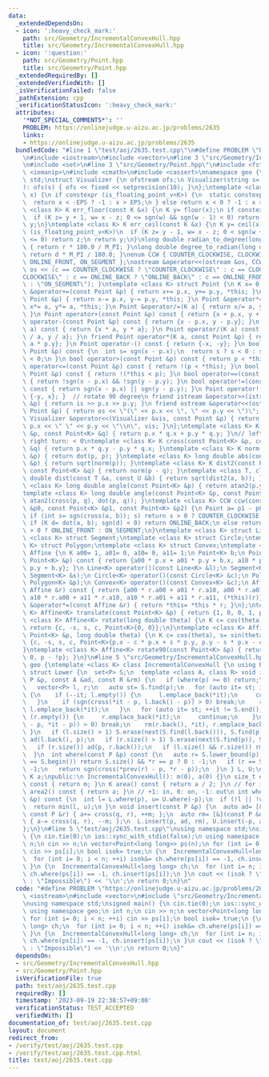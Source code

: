 ```yaml
---
data:
  _extendedDependsOn:
  - icon: ':heavy_check_mark:'
    path: src/Geometry/IncrementalConvexHull.hpp
    title: src/Geometry/IncrementalConvexHull.hpp
  - icon: ':question:'
    path: src/Geometry/Point.hpp
    title: src/Geometry/Point.hpp
  _extendedRequiredBy: []
  _extendedVerifiedWith: []
  _isVerificationFailed: false
  _pathExtension: cpp
  _verificationStatusIcon: ':heavy_check_mark:'
  attributes:
    '*NOT_SPECIAL_COMMENTS*': ''
    PROBLEM: https://onlinejudge.u-aizu.ac.jp/problems/2635
    links:
    - https://onlinejudge.u-aizu.ac.jp/problems/2635
  bundledCode: "#line 1 \"test/aoj/2635.test.cpp\"\n#define PROBLEM \"https://onlinejudge.u-aizu.ac.jp/problems/2635\"\
    \n#include <iostream>\n#include <vector>\n#line 3 \"src/Geometry/IncrementalConvexHull.hpp\"\
    \n#include <set>\n#line 3 \"src/Geometry/Point.hpp\"\n#include <fstream>\n#include\
    \ <iomanip>\n#include <cmath>\n#include <cassert>\nnamespace geo {\nusing namespace\
    \ std;\nstruct Visualizer {\n ofstream ofs;\n Visualizer(string s= \"visualize.txt\"\
    ): ofs(s) { ofs << fixed << setprecision(10); }\n};\ntemplate <class K> int sgn(K\
    \ x) {\n if constexpr (is_floating_point_v<K>) {\n  static constexpr K EPS= 1e-9;\n\
    \  return x < -EPS ? -1 : x > EPS;\n } else return x < 0 ? -1 : x > 0;\n}\ntemplate\
    \ <class K> K err_floor(const K &x) {\n K y= floor(x);\n if constexpr (is_floating_point_v<K>)\n\
    \  if (K z= y + 1, w= x - z; 0 <= sgn(w) && sgn(w - 1) < 0) return z;\n return\
    \ y;\n}\ntemplate <class K> K err_ceil(const K &x) {\n K y= ceil(x);\n if constexpr\
    \ (is_floating_point_v<K>)\n  if (K z= y - 1, w= x - z; 0 < sgn(w + 1) && sgn(w)\
    \ <= 0) return z;\n return y;\n}\nlong double radian_to_degree(long double r)\
    \ { return r * 180.0 / M_PI; }\nlong double degree_to_radian(long double d) {\
    \ return d * M_PI / 180.0; }\nenum CCW { COUNTER_CLOCKWISE, CLOCKWISE, ONLINE_BACK,\
    \ ONLINE_FRONT, ON_SEGMENT };\nostream &operator<<(ostream &os, CCW c) { return\
    \ os << (c == COUNTER_CLOCKWISE ? \"COUNTER_CLOCKWISE\" : c == CLOCKWISE ? \"\
    CLOCKWISE\" : c == ONLINE_BACK ? \"ONLINE_BACK\" : c == ONLINE_FRONT ? \"ONLINE_FRONT\"\
    \ : \"ON_SEGMENT\"); }\ntemplate <class K> struct Point {\n K x= 0, y= 0;\n Point\
    \ &operator+=(const Point &p) { return x+= p.x, y+= p.y, *this; }\n Point &operator-=(const\
    \ Point &p) { return x-= p.x, y-= p.y, *this; }\n Point &operator*=(K a) { return\
    \ x*= a, y*= a, *this; }\n Point &operator/=(K a) { return x/= a, y/= a, *this;\
    \ }\n Point operator+(const Point &p) const { return {x + p.x, y + p.y}; }\n Point\
    \ operator-(const Point &p) const { return {x - p.x, y - p.y}; }\n Point operator*(K\
    \ a) const { return {x * a, y * a}; }\n Point operator/(K a) const { return {x\
    \ / a, y / a}; }\n friend Point operator*(K a, const Point &p) { return {a * p.x,\
    \ a * p.y}; }\n Point operator-() const { return {-x, -y}; }\n bool operator<(const\
    \ Point &p) const {\n  int s= sgn(x - p.x);\n  return s ? s < 0 : sgn(y - p.y)\
    \ < 0;\n }\n bool operator>(const Point &p) const { return p < *this; }\n bool\
    \ operator<=(const Point &p) const { return !(p < *this); }\n bool operator>=(const\
    \ Point &p) const { return !(*this < p); }\n bool operator==(const Point &p) const\
    \ { return !sgn(x - p.x) && !sgn(y - p.y); }\n bool operator!=(const Point &p)\
    \ const { return sgn(x - p.x) || sgn(y - p.y); }\n Point operator!() const { return\
    \ {-y, x}; }  // rotate 90 degree\n friend istream &operator>>(istream &is, Point\
    \ &p) { return is >> p.x >> p.y; }\n friend ostream &operator<<(ostream &os, const\
    \ Point &p) { return os << \"(\" << p.x << \", \" << p.y << \")\"; }\n friend\
    \ Visualizer &operator<<(Visualizer &vis, const Point &p) { return vis.ofs <<\
    \ p.x << \" \" << p.y << \"\\n\", vis; }\n};\ntemplate <class K> K dot(const Point<K>\
    \ &p, const Point<K> &q) { return p.x * q.x + p.y * q.y; }\n// left turn: > 0,\
    \ right turn: < 0\ntemplate <class K> K cross(const Point<K> &p, const Point<K>\
    \ &q) { return p.x * q.y - p.y * q.x; }\ntemplate <class K> K norm(const Point<K>\
    \ &p) { return dot(p, p); }\ntemplate <class K> long double abs(const Point<K>\
    \ &p) { return sqrt(norm(p)); }\ntemplate <class K> K dist2(const Point<K> &p,\
    \ const Point<K> &q) { return norm(p - q); }\ntemplate <class T, class U> long\
    \ double dist(const T &a, const U &b) { return sqrt(dist2(a, b)); }\ntemplate\
    \ <class K> long double angle(const Point<K> &p) { return atan2(p.y, p.x); }\n\
    template <class K> long double angle(const Point<K> &p, const Point<K> &q) { return\
    \ atan2(cross(p, q), dot(p, q)); }\ntemplate <class K> CCW ccw(const Point<K>\
    \ &p0, const Point<K> &p1, const Point<K> &p2) {\n Point a= p1 - p0, b= p2 - p0;\n\
    \ if (int s= sgn(cross(a, b)); s) return s > 0 ? COUNTER_CLOCKWISE : CLOCKWISE;\n\
    \ if (K d= dot(a, b); sgn(d) < 0) return ONLINE_BACK;\n else return sgn(d - norm(a))\
    \ > 0 ? ONLINE_FRONT : ON_SEGMENT;\n}\ntemplate <class K> struct Line;\ntemplate\
    \ <class K> struct Segment;\ntemplate <class K> struct Circle;\ntemplate <class\
    \ K> struct Polygon;\ntemplate <class K> struct Convex;\ntemplate <class K> struct\
    \ Affine {\n K a00= 1, a01= 0, a10= 0, a11= 1;\n Point<K> b;\n Point<K> operator()(const\
    \ Point<K> &p) const { return {a00 * p.x + a01 * p.y + b.x, a10 * p.x + a11 *\
    \ p.y + b.y}; }\n Line<K> operator()(const Line<K> &l);\n Segment<K> operator()(const\
    \ Segment<K> &s);\n Circle<K> operator()(const Circle<K> &c);\n Polygon<K> operator()(const\
    \ Polygon<K> &p);\n Convex<K> operator()(const Convex<K> &c);\n Affine operator*(const\
    \ Affine &r) const { return {a00 * r.a00 + a01 * r.a10, a00 * r.a01 + a01 * r.a11,\
    \ a10 * r.a00 + a11 * r.a10, a10 * r.a01 + a11 * r.a11, (*this)(r)}; }\n Affine\
    \ &operator*=(const Affine &r) { return *this= *this * r; }\n};\ntemplate <class\
    \ K> Affine<K> translate(const Point<K> &p) { return {1, 0, 0, 1, p}; }\ntemplate\
    \ <class K> Affine<K> rotate(long double theta) {\n K c= cos(theta), s= sin(theta);\n\
    \ return {c, -s, s, c, Point<K>{0, 0}};\n}\ntemplate <class K> Affine<K> rotate(const\
    \ Point<K> &p, long double theta) {\n K c= cos(theta), s= sin(theta);\n return\
    \ {c, -s, s, c, Point<K>{p.x - c * p.x + s * p.y, p.y - s * p.x - c * p.y}};\n\
    }\ntemplate <class K> Affine<K> rotate90(const Point<K> &p) { return {0, -1, 1,\
    \ 0, p - !p}; }\n}\n#line 5 \"src/Geometry/IncrementalConvexHull.hpp\"\nnamespace\
    \ geo {\ntemplate <class K> class IncrementalConvexHull {\n using P= Point<K>;\n\
    \ struct Lower {\n  set<P> S;\n  template <class A, class R> void insert(const\
    \ P &p, const A &ad, const R &rm) {\n   if (where(p) >= 0) return;\n   S.insert(p);\n\
    \   vector<P> l, r;\n   auto st= S.find(p);\n   for (auto it= st; it != S.begin();)\
    \ {\n    if (--it; l.empty()) {\n     l.emplace_back(*it);\n     continue;\n \
    \   }\n    if (sgn(cross(*it - p, l.back() - p)) > 0) break;\n    rm(*it, l.back()),\
    \ l.emplace_back(*it);\n   }\n   for (auto it= st; ++it != S.end();) {\n    if\
    \ (r.empty()) {\n     r.emplace_back(*it);\n     continue;\n    }\n    if (sgn(cross(r.back()\
    \ - p, *it - p)) > 0) break;\n    rm(r.back(), *it), r.emplace_back(*it);\n  \
    \ }\n   if (l.size() > 1) S.erase(next(S.find(l.back())), S.find(p));\n   if (l.size())\
    \ ad(l.back(), p);\n   if (r.size() > 1) S.erase(next(S.find(p)), S.find(r.back()));\n\
    \   if (r.size()) ad(p, r.back());\n   if (l.size() && r.size()) rm(l[0], r[0]);\n\
    \  }\n  int where(const P &p) const {\n   auto r= S.lower_bound(p);\n   if (r\
    \ == S.begin()) return S.size() && *r == p ? 0 : -1;\n   if (r == S.end()) return\
    \ -1;\n   return sgn(cross(*prev(r) - p, *r - p));\n  }\n } L, U;\n size_t m;\n\
    \ K a;\npublic:\n IncrementalConvexHull(): m(0), a(0) {}\n size_t edge_size()\
    \ const { return m; }\n K area() const { return a / 2; }\n // for integer\n K\
    \ area2() const { return a; }\n // +1: in, 0: on, -1: out\n int where(const P\
    \ &p) const {\n  int l= L.where(p), u= U.where(-p);\n  if (!l || !u) return 0;\n\
    \  return min(l, u);\n }\n void insert(const P &p) {\n  auto ad= [&](const P &q,\
    \ const P &r) { a+= cross(q, r), ++m; };\n  auto rm= [&](const P &q, const P &r)\
    \ { a-= cross(q, r), --m; };\n  L.insert(p, ad, rm), U.insert(-p, ad, rm);\n }\n\
    };\n}\n#line 5 \"test/aoj/2635.test.cpp\"\nusing namespace std;\nsigned main()\
    \ {\n cin.tie(0);\n ios::sync_with_stdio(false);\n using namespace geo;\n int\
    \ n;\n cin >> n;\n vector<Point<long long>> ps(n);\n for (int i= 0; i < n; ++i)\
    \ cin >> ps[i];\n bool isok= true;\n {\n  IncrementalConvexHull<long long> ch;\n\
    \  for (int i= 0; i < n; ++i) isok&= ch.where(ps[i]) == -1, ch.insert(ps[i]);\n\
    \ }\n {\n  IncrementalConvexHull<long long> ch;\n  for (int i= n; i--;) isok&=\
    \ ch.where(ps[i]) == -1, ch.insert(ps[i]);\n }\n cout << (isok ? \"Possible\"\
    \ : \"Impossible\") << '\\n';\n return 0;\n}\n"
  code: "#define PROBLEM \"https://onlinejudge.u-aizu.ac.jp/problems/2635\"\n#include\
    \ <iostream>\n#include <vector>\n#include \"src/Geometry/IncrementalConvexHull.hpp\"\
    \nusing namespace std;\nsigned main() {\n cin.tie(0);\n ios::sync_with_stdio(false);\n\
    \ using namespace geo;\n int n;\n cin >> n;\n vector<Point<long long>> ps(n);\n\
    \ for (int i= 0; i < n; ++i) cin >> ps[i];\n bool isok= true;\n {\n  IncrementalConvexHull<long\
    \ long> ch;\n  for (int i= 0; i < n; ++i) isok&= ch.where(ps[i]) == -1, ch.insert(ps[i]);\n\
    \ }\n {\n  IncrementalConvexHull<long long> ch;\n  for (int i= n; i--;) isok&=\
    \ ch.where(ps[i]) == -1, ch.insert(ps[i]);\n }\n cout << (isok ? \"Possible\"\
    \ : \"Impossible\") << '\\n';\n return 0;\n}"
  dependsOn:
  - src/Geometry/IncrementalConvexHull.hpp
  - src/Geometry/Point.hpp
  isVerificationFile: true
  path: test/aoj/2635.test.cpp
  requiredBy: []
  timestamp: '2023-09-19 22:38:57+09:00'
  verificationStatus: TEST_ACCEPTED
  verifiedWith: []
documentation_of: test/aoj/2635.test.cpp
layout: document
redirect_from:
- /verify/test/aoj/2635.test.cpp
- /verify/test/aoj/2635.test.cpp.html
title: test/aoj/2635.test.cpp
---
```

